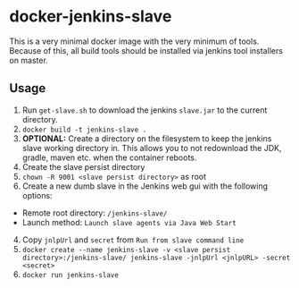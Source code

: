 docker-jenkins-slave
====================

This is a very minimal docker image with the very minimum of tools. Because of this, all build tools
should be installed via jenkins tool installers on master.


Usage
-----
1. Run `get-slave.sh` to download the jenkins `slave.jar` to the current directory.
2. `docker build -t jenkins-slave .`
3. **OPTIONAL:** Create a directory on the filesystem to keep the jenkins slave working directory in. This allows you to not redownload the JDK, gradle, maven etc. when the container reboots.
  1. Create the slave persist directory
  2. `chown -R 9001 <slave persist directory>` as root
3. Create a new dumb slave in the Jenkins web gui with the following options:
  - Remote root directory: `/jenkins-slave/`
  - Launch method: `Launch slave agents via Java Web Start`
4. Copy `jnlpUrl` and `secret` from `Run from slave command line`
5. `docker create --name jenkins-slave -v <slave persist directory>:/jenkins-slave/ jenkins-slave -jnlpUrl <jnlpURL> -secret <secret>`
6. `docker run jenkins-slave`
